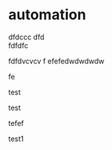 # automation
   
dfdccc
dfd  
fdfdfc

fdfdvcvcv
f
efefedwdwdwdw







fe

test


test

tefef


test1

